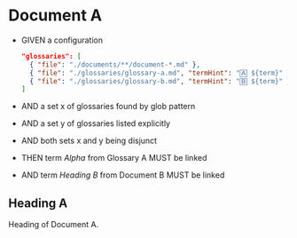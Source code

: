 # Document A

- GIVEN a configuration

  ~~~json
  "glossaries": [
    { "file": "./documents/**/document-*.md" },
    { "file": "./glossaries/glossary-a.md", "termHint": "🄰 ${term}" },
    { "file": "./glossaries/glossary-b.md", "termHint": "🄱 ${term}" }
  ]
  ~~~

- AND a set x of glossaries found by glob pattern
- AND a set y of glossaries listed explicitly
- AND both sets x and y being disjunct
- THEN term *Alpha* from Glossary A MUST be linked
- AND term *Heading B* from Document B MUST be linked

## Heading A

Heading of Document A.
